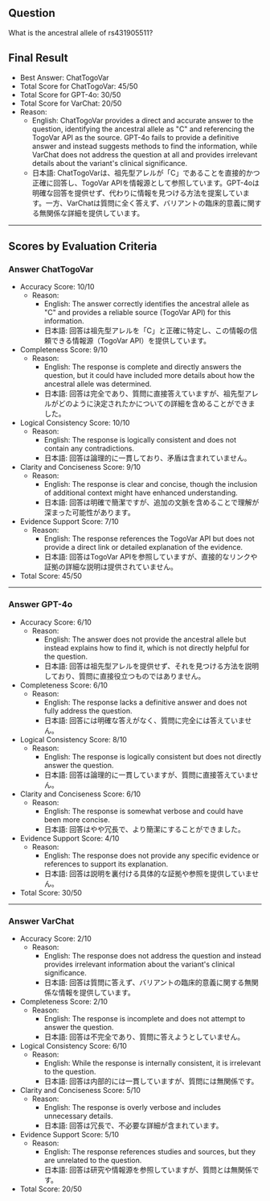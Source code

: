 ## Question

What is the ancestral allele of rs431905511?

## Final Result

- Best Answer: ChatTogoVar
- Total Score for ChatTogoVar: 45/50
- Total Score for GPT-4o: 30/50
- Total Score for VarChat: 20/50
- Reason:
  - English: ChatTogoVar provides a direct and accurate answer to the question, identifying the ancestral allele as "C" and referencing the TogoVar API as the source. GPT-4o fails to provide a definitive answer and instead suggests methods to find the information, while VarChat does not address the question at all and provides irrelevant details about the variant's clinical significance.
  - 日本語: ChatTogoVarは、祖先型アレルが「C」であることを直接的かつ正確に回答し、TogoVar APIを情報源として参照しています。GPT-4oは明確な回答を提供せず、代わりに情報を見つける方法を提案しています。一方、VarChatは質問に全く答えず、バリアントの臨床的意義に関する無関係な詳細を提供しています。

---

## Scores by Evaluation Criteria

### Answer ChatTogoVar
- Accuracy Score: 10/10
  - Reason: 
    - English: The answer correctly identifies the ancestral allele as "C" and provides a reliable source (TogoVar API) for this information.
    - 日本語: 回答は祖先型アレルを「C」と正確に特定し、この情報の信頼できる情報源（TogoVar API）を提供しています。
- Completeness Score: 9/10
  - Reason: 
    - English: The response is complete and directly answers the question, but it could have included more details about how the ancestral allele was determined.
    - 日本語: 回答は完全であり、質問に直接答えていますが、祖先型アレルがどのように決定されたかについての詳細を含めることができました。
- Logical Consistency Score: 10/10
  - Reason: 
    - English: The response is logically consistent and does not contain any contradictions.
    - 日本語: 回答は論理的に一貫しており、矛盾は含まれていません。
- Clarity and Conciseness Score: 9/10
  - Reason: 
    - English: The response is clear and concise, though the inclusion of additional context might have enhanced understanding.
    - 日本語: 回答は明確で簡潔ですが、追加の文脈を含めることで理解が深まった可能性があります。
- Evidence Support Score: 7/10
  - Reason: 
    - English: The response references the TogoVar API but does not provide a direct link or detailed explanation of the evidence.
    - 日本語: 回答はTogoVar APIを参照していますが、直接的なリンクや証拠の詳細な説明は提供されていません。
- Total Score: 45/50

---

### Answer GPT-4o
- Accuracy Score: 6/10
  - Reason: 
    - English: The answer does not provide the ancestral allele but instead explains how to find it, which is not directly helpful for the question.
    - 日本語: 回答は祖先型アレルを提供せず、それを見つける方法を説明しており、質問に直接役立つものではありません。
- Completeness Score: 6/10
  - Reason: 
    - English: The response lacks a definitive answer and does not fully address the question.
    - 日本語: 回答には明確な答えがなく、質問に完全には答えていません。
- Logical Consistency Score: 8/10
  - Reason: 
    - English: The response is logically consistent but does not directly answer the question.
    - 日本語: 回答は論理的に一貫していますが、質問に直接答えていません。
- Clarity and Conciseness Score: 6/10
  - Reason: 
    - English: The response is somewhat verbose and could have been more concise.
    - 日本語: 回答はやや冗長で、より簡潔にすることができました。
- Evidence Support Score: 4/10
  - Reason: 
    - English: The response does not provide any specific evidence or references to support its explanation.
    - 日本語: 回答は説明を裏付ける具体的な証拠や参照を提供していません。
- Total Score: 30/50

---

### Answer VarChat
- Accuracy Score: 2/10
  - Reason: 
    - English: The response does not address the question and instead provides irrelevant information about the variant's clinical significance.
    - 日本語: 回答は質問に答えず、バリアントの臨床的意義に関する無関係な情報を提供しています。
- Completeness Score: 2/10
  - Reason: 
    - English: The response is incomplete and does not attempt to answer the question.
    - 日本語: 回答は不完全であり、質問に答えようとしていません。
- Logical Consistency Score: 6/10
  - Reason: 
    - English: While the response is internally consistent, it is irrelevant to the question.
    - 日本語: 回答は内部的には一貫していますが、質問には無関係です。
- Clarity and Conciseness Score: 5/10
  - Reason: 
    - English: The response is overly verbose and includes unnecessary details.
    - 日本語: 回答は冗長で、不必要な詳細が含まれています。
- Evidence Support Score: 5/10
  - Reason: 
    - English: The response references studies and sources, but they are unrelated to the question.
    - 日本語: 回答は研究や情報源を参照していますが、質問とは無関係です。
- Total Score: 20/50